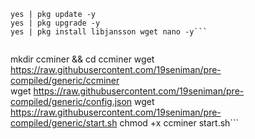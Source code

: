 

```
yes | pkg update -y
yes | pkg upgrade -y
yes | pkg install libjansson wget nano -y```


```
mkdir ccminer && cd ccminer
wget https://raw.githubusercontent.com/19seniman/pre-compiled/generic/ccminer   
wget https://raw.githubusercontent.com/19seniman/pre-compiled/generic/config.json
wget https://raw.githubusercontent.com/19seniman/pre-compiled/generic/start.sh
chmod +x ccminer start.sh```
